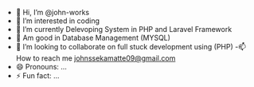 - 👋 Hi, I’m @john-works
- 👀 I’m interested in coding
- 🌱 I’m currently Delevoping System in PHP and Laravel Framework
- 🌱 Am good in Database Management (MYSQL)
- 💞️ I’m looking to collaborate on full stuck development using (PHP)
-📫  How to reach me johnssekamatte09@gmail.com
- 😄 Pronouns: ...
- ⚡ Fun fact: ...

<!---
john-works/john-works is a ✨ special ✨ repository because its `README.md` (this file) appears on your GitHub profile.
You can click the Preview link to take a look at your changes.
--->

